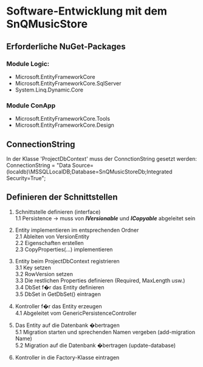 # Software-Entwicklung mit dem SnQMusicStore 

## Erforderliche NuGet-Packages
### Module Logic:
* Microsoft.EntityFrameworkCore
* Microsoft.EntityFrameworkCore.SqlServer
* System.Linq.Dynamic.Core

### Module ConApp
* Microsoft.EntityFrameworkCore.Tools
* Microsoft.EntityFrameworkCore.Design

## ConnectionString
In der Klasse 'ProjectDbContext' muss der ConnctionString gesetzt werden:
ConnectionString = "Data Source=(localdb)\\MSSQLLocalDB;Database=SnQMusicStoreDb;Integrated Security=True";

## Definieren der Schnittstellen
1. Schnittstelle definieren (interface)  
1.1 Persistence -> muss von ***IVersionable*** und ***ICopyable*** abgeleitet sein

2. Entity implementieren im entsprechenden Ordner  
2.1 Ableiten von VersionEntity  
2.2 Eigenschaften erstellen  
2.3 CopyProperties(...) implementieren

3. Entity beim ProjectDbContext registrieren  
3.1 Key setzen  
3.2 RowVersion setzen  
3.3 Die restlichen Properties definieren (Required, MaxLength usw.)  
3.4 DbSet f�r das Entity definieren  
3.5 DbSet in GetDbSet() eintragen  

4. Kontroller f�r das Entity erzeugen  
4.1 Abgeleitet vom GenericPersistenceController  

5. Das Entity auf die Datenbank �bertragen  
5.1 Migration starten und sprechenden Namen vergeben (add-migration Name)  
5.2 Migration auf die Datenbank �bertragen (update-database)  

6. Kontroller in die Factory-Klasse eintragen  
